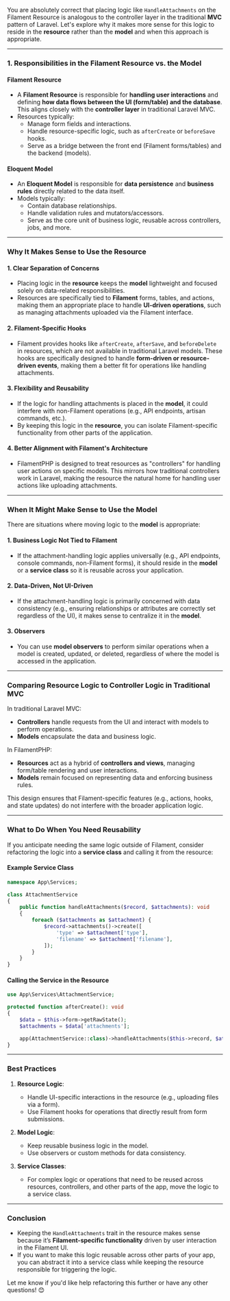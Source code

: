 You are absolutely correct that placing logic like `HandleAttachments` on the Filament Resource is analogous to the controller layer in the traditional **MVC** pattern of Laravel. Let's explore why it makes more sense for this logic to reside in the **resource** rather than the **model** and when this approach is appropriate.

---

### **1. Responsibilities in the Filament Resource vs. the Model**

#### **Filament Resource**

-   A **Filament Resource** is responsible for **handling user interactions** and defining **how data flows between the UI (form/table) and the database**. This aligns closely with the **controller layer** in traditional Laravel MVC.
-   Resources typically:
    -   Manage form fields and interactions.
    -   Handle resource-specific logic, such as `afterCreate` or `beforeSave` hooks.
    -   Serve as a bridge between the front end (Filament forms/tables) and the backend (models).

#### **Eloquent Model**

-   An **Eloquent Model** is responsible for **data persistence** and **business rules** directly related to the data itself.
-   Models typically:
    -   Contain database relationships.
    -   Handle validation rules and mutators/accessors.
    -   Serve as the core unit of business logic, reusable across controllers, jobs, and more.

---

### **Why It Makes Sense to Use the Resource**

#### **1. Clear Separation of Concerns**

-   Placing logic in the **resource** keeps the **model** lightweight and focused solely on data-related responsibilities.
-   Resources are specifically tied to **Filament** forms, tables, and actions, making them an appropriate place to handle **UI-driven operations**, such as managing attachments uploaded via the Filament interface.

#### **2. Filament-Specific Hooks**

-   Filament provides hooks like `afterCreate`, `afterSave`, and `beforeDelete` in resources, which are not available in traditional Laravel models. These hooks are specifically designed to handle **form-driven or resource-driven events**, making them a better fit for operations like handling attachments.

#### **3. Flexibility and Reusability**

-   If the logic for handling attachments is placed in the **model**, it could interfere with non-Filament operations (e.g., API endpoints, artisan commands, etc.).
-   By keeping this logic in the **resource**, you can isolate Filament-specific functionality from other parts of the application.

#### **4. Better Alignment with Filament's Architecture**

-   FilamentPHP is designed to treat resources as "controllers" for handling user actions on specific models. This mirrors how traditional controllers work in Laravel, making the resource the natural home for handling user actions like uploading attachments.

---

### **When It Might Make Sense to Use the Model**

There are situations where moving logic to the **model** is appropriate:

#### **1. Business Logic Not Tied to Filament**

-   If the attachment-handling logic applies universally (e.g., API endpoints, console commands, non-Filament forms), it should reside in the **model** or a **service class** so it is reusable across your application.

#### **2. Data-Driven, Not UI-Driven**

-   If the attachment-handling logic is primarily concerned with data consistency (e.g., ensuring relationships or attributes are correctly set regardless of the UI), it makes sense to centralize it in the **model**.

#### **3. Observers**

-   You can use **model observers** to perform similar operations when a model is created, updated, or deleted, regardless of where the model is accessed in the application.

---

### **Comparing Resource Logic to Controller Logic in Traditional MVC**

In traditional Laravel MVC:

-   **Controllers** handle requests from the UI and interact with models to perform operations.
-   **Models** encapsulate the data and business logic.

In FilamentPHP:

-   **Resources** act as a hybrid of **controllers and views**, managing form/table rendering and user interactions.
-   **Models** remain focused on representing data and enforcing business rules.

This design ensures that Filament-specific features (e.g., actions, hooks, and state updates) do not interfere with the broader application logic.

---

### **What to Do When You Need Reusability**

If you anticipate needing the same logic outside of Filament, consider refactoring the logic into a **service class** and calling it from the resource:

#### Example Service Class

```php
namespace App\Services;

class AttachmentService
{
    public function handleAttachments($record, $attachments): void
    {
        foreach ($attachments as $attachment) {
            $record->attachments()->create([
                'type' => $attachment['type'],
                'filename' => $attachment['filename'],
            ]);
        }
    }
}
```

#### Calling the Service in the Resource

```php
use App\Services\AttachmentService;

protected function afterCreate(): void
{
    $data = $this->form->getRawState();
    $attachments = $data['attachments'];

    app(AttachmentService::class)->handleAttachments($this->record, $attachments);
}
```

---

### **Best Practices**

1. **Resource Logic**:

    - Handle UI-specific interactions in the resource (e.g., uploading files via a form).
    - Use Filament hooks for operations that directly result from form submissions.

2. **Model Logic**:

    - Keep reusable business logic in the model.
    - Use observers or custom methods for data consistency.

3. **Service Classes**:
    - For complex logic or operations that need to be reused across resources, controllers, and other parts of the app, move the logic to a service class.

---

### **Conclusion**

-   Keeping the `HandleAttachments` trait in the resource makes sense because it’s **Filament-specific functionality** driven by user interaction in the Filament UI.
-   If you want to make this logic reusable across other parts of your app, you can abstract it into a service class while keeping the resource responsible for triggering the logic.

Let me know if you'd like help refactoring this further or have any other questions! 😊
